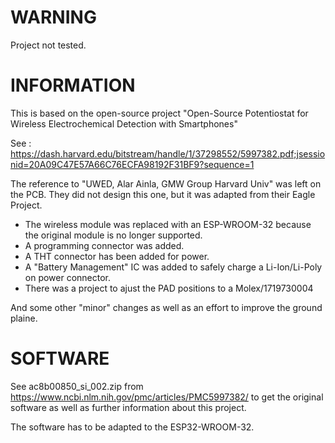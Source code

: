 # WARNING

Project not tested.

# INFORMATION

This is based on the open-source project "Open-Source Potentiostat
for Wireless Electrochemical Detection with Smartphones" 

See : https://dash.harvard.edu/bitstream/handle/1/37298552/5997382.pdf;jsessionid=20A09C47E57A66C76ECFA98192F31BF9?sequence=1

The reference to "UWED, Alar Ainla, GMW Group Harvard Univ" was left on the PCB.  They did not design this one, but it was adapted from their Eagle Project.

- The wireless module was replaced with an ESP-WROOM-32 because the original module is no longer supported.
- A programming connector was added.
- A THT connector has been added for power.
- A "Battery Management" IC was added to safely charge a Li-Ion/Li-Poly on power connector.
- There was a project to ajust the PAD positions to a Molex/1719730004

And some other "minor" changes as well as an effort to improve the ground plaine.

# SOFTWARE

See ac8b00850_si_002.zip from https://www.ncbi.nlm.nih.gov/pmc/articles/PMC5997382/ to get the original software as well as further information about this project.

The software has to be adapted to the ESP32-WROOM-32.
